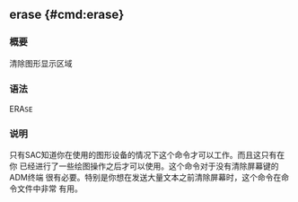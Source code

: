 ## erase {#cmd:erase}

### 概要

清除图形显示区域

### 语法

ERA`SE`

### 说明

只有SAC知道你在使用的图形设备的情况下这个命令才可以工作。而且这只有在你
已经进行了一些绘图操作之后才可以使用。这个命令对于没有清除屏幕键的ADM终端
很有必要。特别是你想在发送大量文本之前清除屏幕时，这个命令在命令文件中非常
有用。
